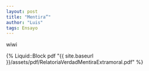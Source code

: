 ```yaml
---
layout: post
title: "Mentira”"
author: "Luis"
tags: Ensayo
---
```

wiwi

{% Liquid::Block pdf "{{ site.baseurl }}/assets/pdf/RelatoriaVerdadMentiraExtramoral.pdf" %}
